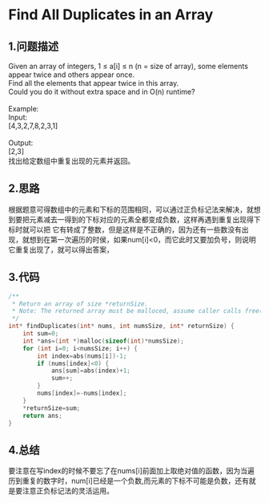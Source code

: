 Find All Duplicates in an Array
===

1.问题描述
---

Given an array of integers, 1 ≤ a[i] ≤ n (n = size of array), some elements appear twice and others appear once.<br>
Find all the elements that appear twice in this array.<br>
Could you do it without extra space and in O(n) runtime?<br>
<br>
Example:<br>
Input:<br>
[4,3,2,7,8,2,3,1]<br>
<br>
Output:<br>
[2,3]<br>
找出给定数组中重复出现的元素并返回。

2.思路
---

根据题意可得数组中的元素和下标的范围相同，可以通过正负标记法来解决，就想到要把元素减去一得到的下标对应的元素全都变成负数，这样再遇到重复出现得下标时就可以把
它有转成了整数，但是这样是不正确的，因为还有一些数没有出现，就想到在第一次遍历的时侯，如果num[i]<0，而它此时又要加负号，则说明它重复出现了，就可以得出答案，

3.代码
---

```c
/**
 * Return an array of size *returnSize.
 * Note: The returned array must be malloced, assume caller calls free().
 */
int* findDuplicates(int* nums, int numsSize, int* returnSize) {
    int sum=0;
    int *ans=(int *)malloc(sizeof(int)*numsSize);
    for (int i=0; i<numsSize; i++) {
        int index=abs(nums[i])-1;
        if (nums[index]<0) {
            ans[sum]=abs(index)+1;
            sum++;
        }
        nums[index]=-nums[index];
    }
    *returnSize=sum;
    return ans;
}
```

4.总结
---

要注意在写index的时候不要忘了在nums[i]前面加上取绝对值的函数，因为当遍历到重复的数字时，num[i]已经是一个负数,而元素的下标不可能是负数，还有就是要注意正负标记法的灵活运用。
